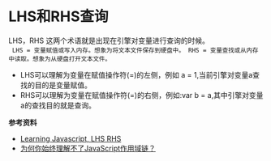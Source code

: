 # LHS和RHS查询

LHS，RHS 这两个术语就是出现在引擎对变量进行查询的时候。<br>
` LHS = 变量赋值或写入内存。想象为将文本文件保存到硬盘中。 RHS = 变量查找或从内存中读取。想象为从硬盘打开文本文件。`

+ LHS可以理解为变量在赋值操作符(=)的左侧，例如 a = 1,当前引擎对变量a查找的目的是变量赋值。
+ RHS可以理解为变量在赋值操作符(=)的右侧，例如:var b = a,其中引擎对变量a的查找目的就是查询。

**参考资料**

+ [Learning Javascript, LHS RHS](https://www.freecodecamp.org/forum/t/learning-javascript-lhs-rhs/80513)
+ [为何你始终理解不了JavaScript作用域链？](https://juejin.im/post/5c8efeb1e51d45614372addd)
